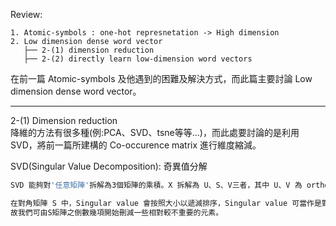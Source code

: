 Review:
```
1. Atomic-symbols : one-hot represnetation -> High dimension
2. Low dimension dense word vector
   ├── 2-(1) dimension reduction
   ├── 2-(2) directly learn low-dimension word vectors
```

在前一篇 Atomic-symbols 及他遇到的困難及解決方式，而此篇主要討論 Low dimension dense word vector。

------------------------------------------------------------------------------
2-(1) Dimension reduction
<br>降維的方法有很多種(例:PCA、SVD、tsne等等...)，而此處要討論的是利用SVD，將前一篇所建構的 Co-occurence matrix 進行維度縮減。

SVD(Singular Value Decomposition): 奇異值分解
```bash
SVD 能夠對'任意矩陣'拆解為3個矩陣的乘積。X 拆解為 U、S、V三者，其中 U、V 為 orthogonal matrix，而 S 為對角矩陣。

在對角矩陣 S 中，Singular value 會按照大小以遞減排序，Singular value 可當作是對應基底(新的座標軸)的重要程度。
故我們可由S矩陣之倒數幾項開始刪減一些相對較不重要的元素。
```
